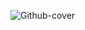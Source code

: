 ![Github-cover](https://user-images.githubusercontent.com/67127725/197285070-1b2fca96-63db-4660-8a08-6c8735e664fd.png)
